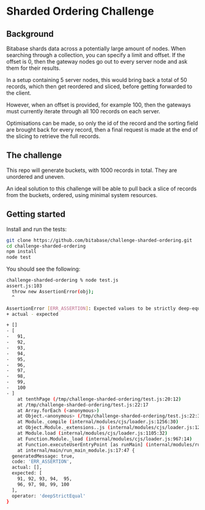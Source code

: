 # Sharded Ordering Challenge
## Background
Bitabase shards data across a potentially large amount of nodes. When searching through a collection, you can specify a limit and offset. If the offset is 0, then the gateway nodes go out to every server node and ask them for their results.

In a setup containing 5 server nodes, this would bring back a total of 50 records, which then get reordered and sliced, before getting forwarded to the client.

However, when an offset is provided, for example 100, then the gateways must currently iterate through all 100 records on each server.

Optimisations can be made, so only the id of the record and the sorting field are brought back for every record, then a final request is made at the end of the slicing to retrieve the full records.

## The challenge
This repo will generate buckets, with 1000 records in total. They are unordered and uneven.

An ideal solution to this challenge will be able to pull back a slice of records from the buckets, ordered, using minimal system resources.

## Getting started
Install and run the tests:

```bash
git clone https://github.com/bitabase/challenge-sharded-ordering.git
cd challenge-sharded-ordering
npm install
node test
```

You should see the following:
```bash
challenge-sharded-ordering % node test.js 
assert.js:103
  throw new AssertionError(obj);
  ^

AssertionError [ERR_ASSERTION]: Expected values to be strictly deep-equal:
+ actual - expected

+ []
- [
-   91,
-   92,
-   93,
-   94,
-   95,
-   96,
-   97,
-   98,
-   99,
-   100
- ]
    at tenthPage (/tmp/challenge-sharded-ordering/test.js:20:12)
    at /tmp/challenge-sharded-ordering/test.js:22:17
    at Array.forEach (<anonymous>)
    at Object.<anonymous> (/tmp/challenge-sharded-ordering/test.js:22:3)
    at Module._compile (internal/modules/cjs/loader.js:1256:30)
    at Object.Module._extensions..js (internal/modules/cjs/loader.js:1277:10)
    at Module.load (internal/modules/cjs/loader.js:1105:32)
    at Function.Module._load (internal/modules/cjs/loader.js:967:14)
    at Function.executeUserEntryPoint [as runMain] (internal/modules/run_main.js:60:12)
    at internal/main/run_main_module.js:17:47 {
  generatedMessage: true,
  code: 'ERR_ASSERTION',
  actual: [],
  expected: [
    91, 92, 93, 94,  95,
    96, 97, 98, 99, 100
  ],
  operator: 'deepStrictEqual'
}
```
